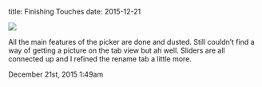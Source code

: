 title: Finishing Touches
date: 2015-12-21

<img src="./media/135734046874.png"/>
<div class="caption"><p>All the main features of the picker are done and dusted. Still couldn&rsquo;t find a way of getting a picture on the tab view but ah well. Sliders are all connected up and I refined the rename tab a little more.</p> </div>
          
<div id="footer">
<span id="timestamp"> December 21st, 2015 1:49am </span>
</div>